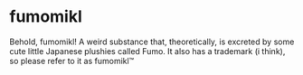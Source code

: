 # fumomikl
Behold, fumomikl! A weird substance that, theoretically, is excreted by some cute little Japanese plushies called Fumo. It also has a trademark (i think), so please refer to it as fumomikl™
